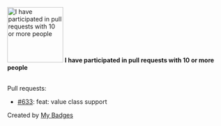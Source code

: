<img src="https://github.com/my-badges/my-badges/blob/master/src/all-badges/pr-collaboration/pr-collaboration-10.png?raw=true" alt="I have participated in pull requests with 10 or more people" title="I have participated in pull requests with 10 or more people" width="128">
<strong>I have participated in pull requests with 10 or more people</strong>
<br><br>

Pull requests:

- <a href="https://github.com/mockk/mockk/pull/633">#633</a>: feat: value class support


Created by <a href="https://github.com/my-badges/my-badges">My Badges</a>